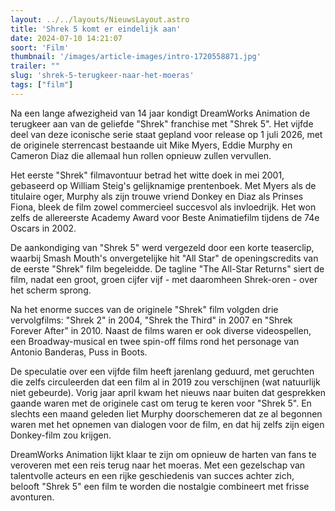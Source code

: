 ```yaml
---
layout: ../../layouts/NieuwsLayout.astro
title: 'Shrek 5 komt er eindelijk aan'
date: 2024-07-10 14:21:07
soort: 'Film'
thumbnail: '/images/article-images/intro-1720558871.jpg'
trailer: ""
slug: 'shrek-5-terugkeer-naar-het-moeras'
tags: ["film"]
---
```


Na een lange afwezigheid van 14 jaar kondigt DreamWorks Animation de terugkeer aan van de geliefde "Shrek" franchise met "Shrek 5". Het vijfde deel van deze iconische serie staat gepland voor release op 1 juli 2026, met de originele sterrencast bestaande uit Mike Myers, Eddie Murphy en Cameron Diaz die allemaal hun rollen opnieuw zullen vervullen.

Het eerste "Shrek" filmavontuur betrad het witte doek in mei 2001, gebaseerd op William Steig's gelijknamige prentenboek. Met Myers als de titulaire oger, Murphy als zijn trouwe vriend Donkey en Diaz als Prinses Fiona, bleek de film zowel commercieel succesvol als invloedrijk. Het won zelfs de allereerste Academy Award voor Beste Animatiefilm tijdens de 74e Oscars in 2002.

De aankondiging van "Shrek 5" werd vergezeld door een korte teaserclip, waarbij Smash Mouth's onvergetelijke hit "All Star" de openingscredits van de eerste "Shrek" film begeleidde. De tagline "The All-Star Returns" siert de film, nadat een groot, groen cijfer vijf - met daaromheen Shrek-oren - over het scherm sprong.

Na het enorme succes van de originele "Shrek" film volgden drie vervolgfilms: "Shrek 2" in 2004, "Shrek the Third" in 2007 en "Shrek Forever After" in 2010. Naast de films waren er ook diverse videospellen, een Broadway-musical en twee spin-off films rond het personage van Antonio Banderas, Puss in Boots. 

De speculatie over een vijfde film heeft jarenlang geduurd, met geruchten die zelfs circuleerden dat een film al in 2019 zou verschijnen (wat natuurlijk niet gebeurde). Vorig jaar april kwam het nieuws naar buiten dat gesprekken gaande waren met de originele cast om terug te keren voor "Shrek 5". En slechts een maand geleden liet Murphy doorschemeren dat ze al begonnen waren met het opnemen van dialogen voor de film, en dat hij zelfs zijn eigen Donkey-film zou krijgen.

DreamWorks Animation lijkt klaar te zijn om opnieuw de harten van fans te veroveren met een reis terug naar het moeras. Met een gezelschap van talentvolle acteurs en een rijke geschiedenis van succes achter zich, belooft "Shrek 5" een film te worden die nostalgie combineert met frisse avonturen.
